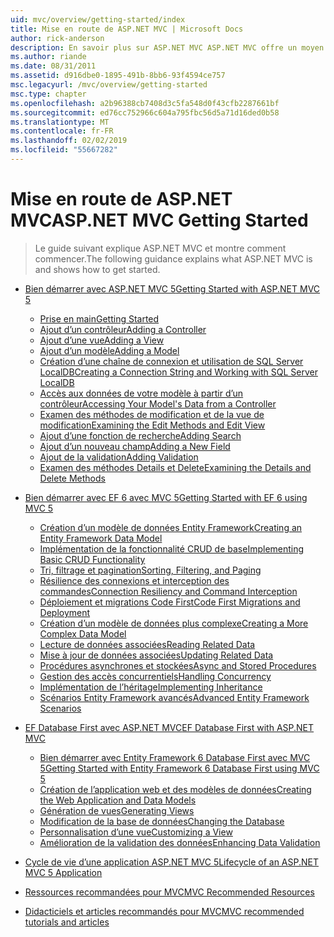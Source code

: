 ```yaml
---
uid: mvc/overview/getting-started/index
title: Mise en route de ASP.NET MVC | Microsoft Docs
author: rick-anderson
description: En savoir plus sur ASP.NET MVC ASP.NET MVC offre un moyen puissant, basé sur des modèles pour créer des sites Web dynamiques qui permettent une séparation claire des préoccupations et ce g...
ms.author: riande
ms.date: 08/31/2011
ms.assetid: d916dbe0-1895-491b-8bb6-93f4594ce757
msc.legacyurl: /mvc/overview/getting-started
msc.type: chapter
ms.openlocfilehash: a2b96388cb7408d3c5fa548d0f43cfb2287661bf
ms.sourcegitcommit: ed76cc752966c604a795fbc56d5a71d16ded0b58
ms.translationtype: MT
ms.contentlocale: fr-FR
ms.lasthandoff: 02/02/2019
ms.locfileid: "55667282"
---
```

<a name="aspnet-mvc-getting-started"></a><span data-ttu-id="06519-103">Mise en route de ASP.NET MVC</span><span class="sxs-lookup"><span data-stu-id="06519-103">ASP.NET MVC Getting Started</span></span>
====================
> <span data-ttu-id="06519-104">Le guide suivant explique ASP.NET MVC et montre comment commencer.</span><span class="sxs-lookup"><span data-stu-id="06519-104">The following guidance explains what ASP.NET MVC is and shows how to get started.</span></span>


- [<span data-ttu-id="06519-105">Bien démarrer avec ASP.NET MVC 5</span><span class="sxs-lookup"><span data-stu-id="06519-105">Getting Started with ASP.NET MVC 5</span></span>](introduction/index.md)

    - [<span data-ttu-id="06519-106">Prise en main</span><span class="sxs-lookup"><span data-stu-id="06519-106">Getting Started</span></span>](introduction/getting-started.md)
    - [<span data-ttu-id="06519-107">Ajout d’un contrôleur</span><span class="sxs-lookup"><span data-stu-id="06519-107">Adding a Controller</span></span>](introduction/adding-a-controller.md)
    - [<span data-ttu-id="06519-108">Ajout d’une vue</span><span class="sxs-lookup"><span data-stu-id="06519-108">Adding a View</span></span>](introduction/adding-a-view.md)
    - [<span data-ttu-id="06519-109">Ajout d’un modèle</span><span class="sxs-lookup"><span data-stu-id="06519-109">Adding a Model</span></span>](introduction/adding-a-model.md)
    - [<span data-ttu-id="06519-110">Création d’une chaîne de connexion et utilisation de SQL Server LocalDB</span><span class="sxs-lookup"><span data-stu-id="06519-110">Creating a Connection String and Working with SQL Server LocalDB</span></span>](introduction/creating-a-connection-string.md)
    - [<span data-ttu-id="06519-111">Accès aux données de votre modèle à partir d’un contrôleur</span><span class="sxs-lookup"><span data-stu-id="06519-111">Accessing Your Model's Data from a Controller</span></span>](introduction/accessing-your-models-data-from-a-controller.md)
    - [<span data-ttu-id="06519-112">Examen des méthodes de modification et de la vue de modification</span><span class="sxs-lookup"><span data-stu-id="06519-112">Examining the Edit Methods and Edit View</span></span>](introduction/examining-the-edit-methods-and-edit-view.md)
    - [<span data-ttu-id="06519-113">Ajout d’une fonction de recherche</span><span class="sxs-lookup"><span data-stu-id="06519-113">Adding Search</span></span>](introduction/adding-search.md)
    - [<span data-ttu-id="06519-114">Ajout d’un nouveau champ</span><span class="sxs-lookup"><span data-stu-id="06519-114">Adding a New Field</span></span>](introduction/adding-a-new-field.md)
    - [<span data-ttu-id="06519-115">Ajout de la validation</span><span class="sxs-lookup"><span data-stu-id="06519-115">Adding Validation</span></span>](introduction/adding-validation.md)
    - [<span data-ttu-id="06519-116">Examen des méthodes Details et Delete</span><span class="sxs-lookup"><span data-stu-id="06519-116">Examining the Details and Delete Methods</span></span>](introduction/examining-the-details-and-delete-methods.md)
- [<span data-ttu-id="06519-117">Bien démarrer avec EF 6 avec MVC 5</span><span class="sxs-lookup"><span data-stu-id="06519-117">Getting Started with EF 6 using MVC 5</span></span>](getting-started-with-ef-using-mvc/index.md)

    - [<span data-ttu-id="06519-118">Création d’un modèle de données Entity Framework</span><span class="sxs-lookup"><span data-stu-id="06519-118">Creating an Entity Framework Data Model</span></span>](getting-started-with-ef-using-mvc/creating-an-entity-framework-data-model-for-an-asp-net-mvc-application.md)
    - [<span data-ttu-id="06519-119">Implémentation de la fonctionnalité CRUD de base</span><span class="sxs-lookup"><span data-stu-id="06519-119">Implementing Basic CRUD Functionality</span></span>](getting-started-with-ef-using-mvc/implementing-basic-crud-functionality-with-the-entity-framework-in-asp-net-mvc-application.md)
    - [<span data-ttu-id="06519-120">Tri, filtrage et pagination</span><span class="sxs-lookup"><span data-stu-id="06519-120">Sorting, Filtering, and Paging</span></span>](getting-started-with-ef-using-mvc/sorting-filtering-and-paging-with-the-entity-framework-in-an-asp-net-mvc-application.md)
    - [<span data-ttu-id="06519-121">Résilience des connexions et interception des commandes</span><span class="sxs-lookup"><span data-stu-id="06519-121">Connection Resiliency and Command Interception</span></span>](getting-started-with-ef-using-mvc/connection-resiliency-and-command-interception-with-the-entity-framework-in-an-asp-net-mvc-application.md)
    - [<span data-ttu-id="06519-122">Déploiement et migrations Code First</span><span class="sxs-lookup"><span data-stu-id="06519-122">Code First Migrations and Deployment</span></span>](getting-started-with-ef-using-mvc/migrations-and-deployment-with-the-entity-framework-in-an-asp-net-mvc-application.md)
    - [<span data-ttu-id="06519-123">Création d’un modèle de données plus complexe</span><span class="sxs-lookup"><span data-stu-id="06519-123">Creating a More Complex Data Model</span></span>](getting-started-with-ef-using-mvc/creating-a-more-complex-data-model-for-an-asp-net-mvc-application.md)
    - [<span data-ttu-id="06519-124">Lecture de données associées</span><span class="sxs-lookup"><span data-stu-id="06519-124">Reading Related Data</span></span>](getting-started-with-ef-using-mvc/reading-related-data-with-the-entity-framework-in-an-asp-net-mvc-application.md)
    - [<span data-ttu-id="06519-125">Mise à jour de données associées</span><span class="sxs-lookup"><span data-stu-id="06519-125">Updating Related Data</span></span>](getting-started-with-ef-using-mvc/updating-related-data-with-the-entity-framework-in-an-asp-net-mvc-application.md)
    - [<span data-ttu-id="06519-126">Procédures asynchrones et stockées</span><span class="sxs-lookup"><span data-stu-id="06519-126">Async and Stored Procedures</span></span>](getting-started-with-ef-using-mvc/async-and-stored-procedures-with-the-entity-framework-in-an-asp-net-mvc-application.md)
    - [<span data-ttu-id="06519-127">Gestion des accès concurrentiels</span><span class="sxs-lookup"><span data-stu-id="06519-127">Handling Concurrency</span></span>](getting-started-with-ef-using-mvc/handling-concurrency-with-the-entity-framework-in-an-asp-net-mvc-application.md)
    - [<span data-ttu-id="06519-128">Implémentation de l’héritage</span><span class="sxs-lookup"><span data-stu-id="06519-128">Implementing Inheritance</span></span>](getting-started-with-ef-using-mvc/implementing-inheritance-with-the-entity-framework-in-an-asp-net-mvc-application.md)
    - [<span data-ttu-id="06519-129">Scénarios Entity Framework avancés</span><span class="sxs-lookup"><span data-stu-id="06519-129">Advanced Entity Framework Scenarios</span></span>](getting-started-with-ef-using-mvc/advanced-entity-framework-scenarios-for-an-mvc-web-application.md)
- [<span data-ttu-id="06519-130">EF Database First avec ASP.NET MVC</span><span class="sxs-lookup"><span data-stu-id="06519-130">EF Database First with ASP.NET MVC</span></span>](database-first-development/index.md)

    - [<span data-ttu-id="06519-131">Bien démarrer avec Entity Framework 6 Database First avec MVC 5</span><span class="sxs-lookup"><span data-stu-id="06519-131">Getting Started with Entity Framework 6 Database First using MVC 5</span></span>](database-first-development/setting-up-database.md)
    - [<span data-ttu-id="06519-132">Création de l’application web et des modèles de données</span><span class="sxs-lookup"><span data-stu-id="06519-132">Creating the Web Application and Data Models</span></span>](database-first-development/creating-the-web-application.md)
    - [<span data-ttu-id="06519-133">Génération de vues</span><span class="sxs-lookup"><span data-stu-id="06519-133">Generating Views</span></span>](database-first-development/generating-views.md)
    - [<span data-ttu-id="06519-134">Modification de la base de données</span><span class="sxs-lookup"><span data-stu-id="06519-134">Changing the Database</span></span>](database-first-development/changing-the-database.md)
    - [<span data-ttu-id="06519-135">Personnalisation d’une vue</span><span class="sxs-lookup"><span data-stu-id="06519-135">Customizing a View</span></span>](database-first-development/customizing-a-view.md)
    - [<span data-ttu-id="06519-136">Amélioration de la validation des données</span><span class="sxs-lookup"><span data-stu-id="06519-136">Enhancing Data Validation</span></span>](database-first-development/enhancing-data-validation.md)
- [<span data-ttu-id="06519-137">Cycle de vie d’une application ASP.NET MVC 5</span><span class="sxs-lookup"><span data-stu-id="06519-137">Lifecycle of an ASP.NET MVC 5 Application</span></span>](lifecycle-of-an-aspnet-mvc-5-application.md)
- [<span data-ttu-id="06519-138">Ressources recommandées pour MVC</span><span class="sxs-lookup"><span data-stu-id="06519-138">MVC Recommended Resources</span></span>](recommended-resources-for-mvc.md)
- [<span data-ttu-id="06519-139">Didacticiels et articles recommandés pour MVC</span><span class="sxs-lookup"><span data-stu-id="06519-139">MVC recommended tutorials and articles</span></span>](mvc-learning-sequence.md)
